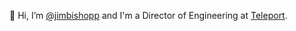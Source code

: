 👋 Hi, I’m [@jimbishopp](https://github.com/jimbishopp) and 
I'm a Director of Engineering at [Teleport](https://goteleport.com/). 

<!---
jimbishopp/jimbishopp is a ✨ special ✨ repository because its `README.md` (this file) appears on your GitHub profile.
You can click the Preview link to take a look at your changes.
--->
